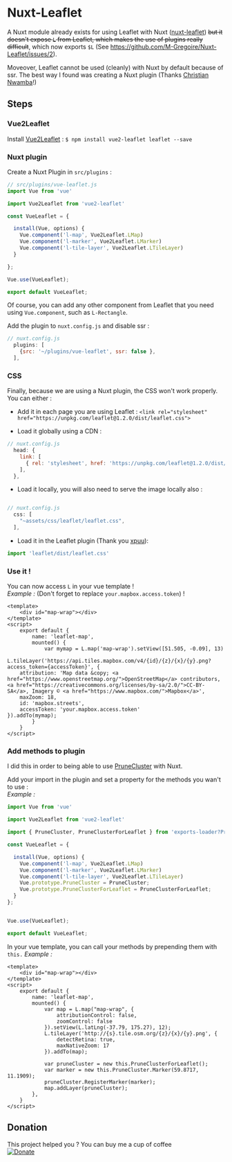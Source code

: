# Nuxt-Leaflet

A Nuxt module already exists for using Leaflet with Nuxt ([nuxt-leaflet](https://github.com/schlunsen/nuxt-leaflet)) ~~but it doesn't expose `L` from Leaflet, which makes the use of plugins really difficult~~, which now exports `$L` (See https://github.com/M-Gregoire/Nuxt-Leaflet/issues/2).


Moveover, Leaflet cannot be used (cleanly) with Nuxt by default because of ssr. The best way I found was creating a Nuxt plugin (Thanks [Christian Nwamba](https://medium.com/@codebeast_/why-your-third-party-plugin-dont-work-in-nuxt-and-how-to-fix-it-d1a8caadf422)!)

## Steps

### Vue2Leaflet
Install [Vue2Leaflet](https://github.com/KoRiGaN/Vue2Leaflet) :
`$ npm install vue2-leaflet leaflet --save`

### Nuxt plugin

Create a Nuxt Plugin in `src/plugins` :

``` javascript
// src/plugins/vue-leaflet.js
import Vue from 'vue'

import Vue2Leaflet from 'vue2-leaflet'

const VueLeaflet = {

  install(Vue, options) {
    Vue.component('l-map', Vue2Leaflet.LMap)
    Vue.component('l-marker', Vue2Leaflet.LMarker)
    Vue.component('l-tile-layer', Vue2Leaflet.LTileLayer)
  }

};

Vue.use(VueLeaflet);

export default VueLeaflet;
```

Of course, you can add any other component from Leaflet that you need using `Vue.component`, such as `L-Rectangle`.  

Add the plugin to `nuxt.config.js` and disable ssr :

``` javascript
// nuxt.config.js
  plugins: [
    {src: '~/plugins/vue-leaflet', ssr: false },
  ],

```

### CSS

Finally, because we are using a Nuxt plugin, the CSS won't work properly. You can either :

* Add it in each page you are using Leaflet :
`<link rel="stylesheet" href="https://unpkg.com/leaflet@1.2.0/dist/leaflet.css">`

* Load it globally using a CDN :

``` javascript
// nuxt.config.js
  head: {
    link: [
      { rel: 'stylesheet', href: 'https://unpkg.com/leaflet@1.2.0/dist/leaflet.css' },
    ],
  },
```

* Load it locally, you will also need to serve the image locally also :

``` javascript

// nuxt.config.js
  css: [
    "~assets/css/leaflet/leaflet.css",
  ],
```

* Load it in the Leaflet plugin (Thank you [xpuu](https://github.com/M-Gregoire/Nuxt-Leaflet/issues/1)):

``` javascript
import 'leaflet/dist/leaflet.css'
```

### Use it !

You can now access `L` in your vue template !  
_Example :_ (Don't forget to replace `your.mapbox.access.token`) !

``` vue
<template>
	<div id="map-wrap"></div>
</template>
<script>
	export default {
		name: 'leaflet-map',
		mounted() {
			var mymap = L.map('map-wrap').setView([51.505, -0.09], 13)
			L.tileLayer('https://api.tiles.mapbox.com/v4/{id}/{z}/{x}/{y}.png?access_token={accessToken}', {
    attribution: 'Map data &copy; <a href="https://www.openstreetmap.org/">OpenStreetMap</a> contributors, <a href="https://creativecommons.org/licenses/by-sa/2.0/">CC-BY-SA</a>, Imagery © <a href="https://www.mapbox.com/">Mapbox</a>',
    maxZoom: 18,
    id: 'mapbox.streets',
    accessToken: 'your.mapbox.access.token'
}).addTo(mymap);
		}
	}
</script>
```

### Add methods to plugin

I did this in order to being able to use [PruneCluster](https://github.com/SINTEF-9012/PruneCluster) with Nuxt.  

Add your import in the plugin and set a property for the methods you wan't to use :  
_Example :_
``` javascript
import Vue from 'vue'

import Vue2Leaflet from 'vue2-leaflet'

import { PruneCluster, PruneClusterForLeaflet } from 'exports-loader?PruneCluster,PruneClusterForLeaflet!prunecluster/dist/PruneCluster.js'

const VueLeaflet = {

  install(Vue, options) {
    Vue.component('l-map', Vue2Leaflet.LMap)
    Vue.component('l-marker', Vue2Leaflet.LMarker)
    Vue.component('l-tile-layer', Vue2Leaflet.LTileLayer)
    Vue.prototype.PruneCluster = PruneCluster;
    Vue.prototype.PruneClusterForLeaflet = PruneClusterForLeaflet;
  }
};


Vue.use(VueLeaflet);

export default VueLeaflet;
```

In your vue template, you can call your methods by prepending them with `this.`
_Example :_
``` vue
<template>
	<div id="map-wrap"></div>
</template>
<script>
	export default {
		name: 'leaflet-map',
		mounted() {
			var map = L.map("map-wrap", {
				attributionControl: false,
				zoomControl: false
			}).setView(L.latLng(-37.79, 175.27), 12);
			L.tileLayer('http://{s}.tile.osm.org/{z}/{x}/{y}.png', {
				detectRetina: true,
				maxNativeZoom: 17
			}).addTo(map);

			var pruneCluster = new this.PruneClusterForLeaflet();
			var marker = new this.PruneCluster.Marker(59.8717, 11.1909);
			pruneCluster.RegisterMarker(marker);
			map.addLayer(pruneCluster);
		},
	}
</script>
```

## Donation

This project helped you ? You can buy me a cup of coffee  
[![Donate](https://img.shields.io/badge/Donate-PayPal-green.svg)](https://www.paypal.com/cgi-bin/webscr?cmd=_s-xclick&hosted_button_id=EWHGT3M9899J6)
